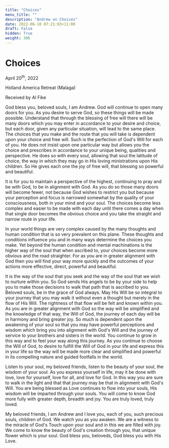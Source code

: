 ```yaml
---
title: "Choices"
menu_title: ""
description: "Andrew on Choices"
date: 2022-06-10 07:21:03+11:00
draft: False
hidden: True
weight: 386
---
```

# Choices

April 20<sup>th</sup>, 2022

Holland America Retreat (Malaga)

Received by Al Fike   



God bless you, beloved souls, I am Andrew. God will continue to open many doors for you. As you desire to serve God, so these things will be made possible. Understand that through the blessing of free will there will be many doors which you may enter in accordance to your desire and choice, but each door, given any particular situation, will lead to the same place. The choices that you make and the route that you will take is dependent upon your choice and free will. Such is the perfection of God's Will for each of you. He does not insist upon one particular way but allows you the choice and prescribes in accordance to your unique being, qualities and perspective.  He does so with every soul, allowing that soul the latitude of choice, the way in which they may go in His loving ministrations upon His children. So He gives each one the joy of free will, that blessing so powerful and beautiful.

It is for you to maintain a perspective of the highest, continuing to pray and be with God, to be in alignment with God. As you do so those many doors will become fewer, not because God wishes to restrict you but because your perception and focus is narrowed somewhat by the quality of your consciousness, both in your mind and your soul. The choices become less complex and easier to be made with each day until there comes a day when that single door becomes the obvious choice and you take the straight and narrow route in your life.

In your world things are very complex caused by the many thoughts and human condition that is so very prevalent on this plane. These thoughts and conditions influence you and in many ways determine the choices you make. Yet beyond the human condition and mental machinations is the higher way of the soul that when ascribed to, your choices become more obvious and the road straighter. For as you are in greater alignment with God then you will find your way more quickly and the outcomes of your actions more effective, direct, powerful and beautiful.

It is the way of the soul that you seek and the way of the soul that we wish to nurture within you. So God sends His angels to be by your side to help you to make those decisions to walk that path that is ascribed to you. Beloved souls, be in the grace of God always. May His Will be so integral to your journey that you may walk it without even a thought but merely in the flow of His Will. The rightness of that flow will be felt and known within you. As you are in greater alignment with God so the way will be simplified and the knowledge of that way, the Will of God, the journey of each day will be in harmony and bring greater joy. So much is dependent upon the awakening of your soul so that you may have powerful perceptions and wisdom which bring you into alignment with God's Will and the journey of service to your brothers and sisters in the world. You continue to grow in this way and to feel your way along this journey. As you continue to choose the Will of God, to desire to fulfill the Will of God in your life and express this in your life so the way will be made more clear and simplified and powerful in its compelling nature and guided footfalls in the world. 

Listen to your soul, my beloved friends, listen to the beauty of your soul, the wisdom of your soul. As you express yourself in life, may it be done with love, love for yourself, love for all, and love for God. In this way you are sure to walk in the light and that that journey may be that in alignment with God's Will. You are being blessed as Love continues to flow into your souls, His wisdom will be imparted through your souls. You will come to know God more fully with greater depth, breadth and joy. You are truly loved, truly loved.

My beloved friends, I am Andrew and I love you, each of you, such precious souls, children of God. We watch you as you awaken. We are a witness to the miracle of God's Touch upon your soul and in this we are filled with joy. We come to know the beauty of God's creation through you, that unique flower which is your soul. God bless you, beloveds, God bless you with His Love.